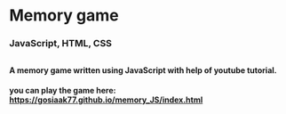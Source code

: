 # Memory game
### JavaScript, HTML, CSS
##
#### A memory game written using JavaScript with help of youtube tutorial.
#### you can play the game here: https://gosiaak77.github.io/memory_JS/index.html
